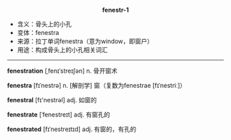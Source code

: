 
**<center>fenestr-1</center>**

- <span class="definition">含义：骨头上的小孔</span>
- <span class="definition">变体：fenestra</span>
- <span class="definition">来源：拉丁单词fenestra（意为window，即窗户）</span>
- <span class="definition">用途：构成骨头上的小孔相关词汇</span>


---


<span class="vocabulary">**fenestration**</span> [ˌfenɪˈstreɪʃən] n. 骨开窗术

<span class="vocabulary">**fenestra**</span> [fɪˈnestrə] n. [解剖学] 窗（复数为fenestrae [fɪˈnestriː]）

<span class="vocabulary">**fenestral**</span> [fɪ'nestrәl] adj. 如窗的

<span class="vocabulary">**fenestrate**</span> [ˈfenestreɪt] adj. 有窗孔的

<span class="vocabulary">**fenestrated**</span> [fɪˈnestreɪtɪd] adj. 有窗的，有孔的
